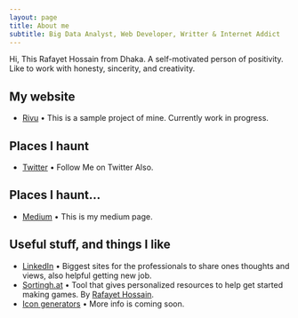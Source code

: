 ```yaml
---
layout: page
title: About me
subtitle: Big Data Analyst, Web Developer, Writter & Internet Addict
---
```

Hi, This Rafayet Hossain from Dhaka. A self-motivated person of positivity. Like to work with honesty, sincerity, and creativity.

## My website

* [Rivu](http://sumct1.lictproject.com/) • This is a sample project of mine. Currently work in progress.

## Places I haunt

* [Twitter](https://twitter.com/RafayetHossain/) • Follow Me on Twitter Also.

## Places I haunt...

* [Medium](https://medium.com/@rafayet13) • This is my medium page.

## Useful stuff, and things I like

* [LinkedIn](https://www.linkedin.com/in/rafayet13/) • Biggest sites for the professionals to share ones thoughts and views, also helpful getting new job. 
* [Sortingh.at]() •  Tool that gives personalized resources to help get started making games. By [Rafayet Hossain](http://www.rafayet13.blogspot.com/).
* [Icon generators]() • More info is coming soon.
